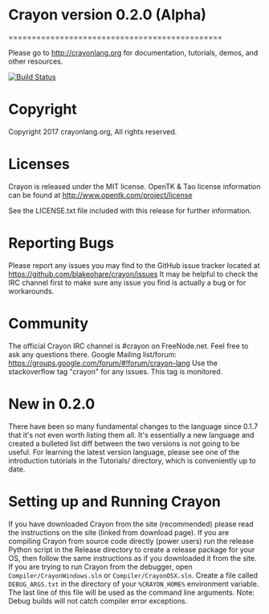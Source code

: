 # Crayon version 0.2.0 (Alpha)
==============================================

Please go to http://crayonlang.org for documentation, tutorials, demos, and other resources.

[![Build Status](https://travis-ci.org/blakeohare/crayon.svg?branch=master)](https://travis-ci.org/blakeohare/crayon)

# Copyright
Copyright 2017 crayonlang.org, All rights reserved.

# Licenses
Crayon is released under the MIT license.
OpenTK & Tao license information can be found at http://www.opentk.com/project/license

See the LICENSE.txt file included with this release for further information.

# Reporting Bugs
Please report any issues you may find to the GitHub issue tracker located at https://github.com/blakeohare/crayon/issues
It may be helpful to check the IRC channel first to make sure any issue you find is actually a bug or for workarounds.

# Community
The official Crayon IRC channel is #crayon on FreeNode.net. Feel free to ask any questions there. 
Google Mailing list/forum: https://groups.google.com/forum/#!forum/crayon-lang
Use the stackoverflow tag "crayon" for any issues. This tag is monitored.

# New in 0.2.0
There have been so many fundamental changes to the language since 0.1.7 that it's not even worth listing them all.
It's essentially a new language and created a bulleted list diff between the two versions is not going to be useful.
For learning the latest version language, please see one of the introduction tutorials in the Tutorials/ directory,
which is conveniently up to date.

# Setting up and Running Crayon
If you have downloaded Crayon from the site (recommended) please read the instructions on the site (linked from download
page). If you are compiling Crayon from source code directly (power users) run the release Python script in the Release
directory to create a release package for your OS, then follow the same instructions as if you downloaded it from the site.
If you are trying to run Crayon from the debugger, open `Compiler/CrayonWindows.sln` or `Compiler/CrayonOSX.sln`. Create a
file called `DEBUG_ARGS.txt` in the directory of your `%CRAYON_HOME%` environment variable. The last line of this file will be
used as the command line arguments. Note: Debug builds will not catch compiler error exceptions. 
